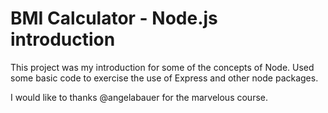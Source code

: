 # BMI Calculator - Node.js introduction

This project was my introduction for some of the concepts of Node. Used some basic code to exercise the use of Express and other node packages.

I would like to thanks @angelabauer for the marvelous course.
